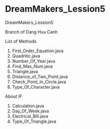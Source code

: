 # DreamMakers_Lession5
DreamMakers_Lession5

Branch of Dang Huu Canh

List of Methods
1. First_Order_Equation.java
2. Quadritic.java
3. Number_Of_Year.java
4. Find_Max_Num.java
5. Triangle.java
6. Distance_of_Two_Point.java
7. Check_Point_In_Circle.java
8. Type_Of_Character.java

About IF
1. Calculation.java
2. Day_Of_Week.java
3. Electrical_Bill.java
4. Type_Of_Triangle.java
